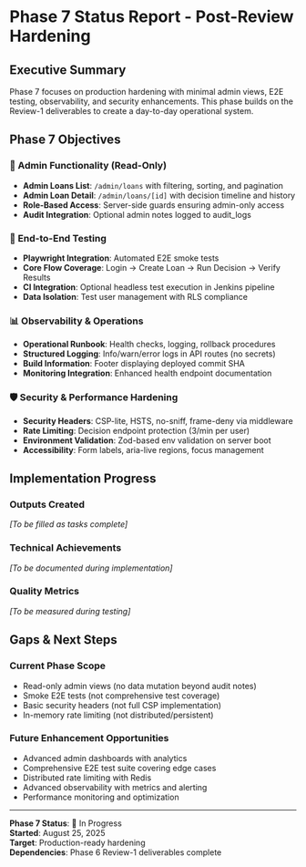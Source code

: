# Phase 7 Status Report - Post-Review Hardening

## Executive Summary
Phase 7 focuses on production hardening with minimal admin views, E2E testing, observability, and security enhancements. This phase builds on the Review-1 deliverables to create a day-to-day operational system.

## Phase 7 Objectives

### 🔐 Admin Functionality (Read-Only)
- **Admin Loans List**: `/admin/loans` with filtering, sorting, and pagination
- **Admin Loan Detail**: `/admin/loans/[id]` with decision timeline and history
- **Role-Based Access**: Server-side guards ensuring admin-only access
- **Audit Integration**: Optional admin notes logged to audit_logs

### 🧪 End-to-End Testing
- **Playwright Integration**: Automated E2E smoke tests
- **Core Flow Coverage**: Login → Create Loan → Run Decision → Verify Results
- **CI Integration**: Optional headless test execution in Jenkins pipeline
- **Data Isolation**: Test user management with RLS compliance

### 📊 Observability & Operations
- **Operational Runbook**: Health checks, logging, rollback procedures
- **Structured Logging**: Info/warn/error logs in API routes (no secrets)
- **Build Information**: Footer displaying deployed commit SHA
- **Monitoring Integration**: Enhanced health endpoint documentation

### 🛡️ Security & Performance Hardening
- **Security Headers**: CSP-lite, HSTS, no-sniff, frame-deny via middleware
- **Rate Limiting**: Decision endpoint protection (3/min per user)
- **Environment Validation**: Zod-based env validation on server boot
- **Accessibility**: Form labels, aria-live regions, focus management

## Implementation Progress

### Outputs Created
*[To be filled as tasks complete]*

### Technical Achievements
*[To be documented during implementation]*

### Quality Metrics
*[To be measured during testing]*

## Gaps & Next Steps

### Current Phase Scope
- Read-only admin views (no data mutation beyond audit notes)
- Smoke E2E tests (not comprehensive test coverage)
- Basic security headers (not full CSP implementation)
- In-memory rate limiting (not distributed/persistent)

### Future Enhancement Opportunities
- Advanced admin dashboards with analytics
- Comprehensive E2E test suite covering edge cases
- Distributed rate limiting with Redis
- Advanced observability with metrics and alerting
- Performance monitoring and optimization

---

**Phase 7 Status**: 🔄 In Progress  
**Started**: August 25, 2025  
**Target**: Production-ready hardening  
**Dependencies**: Phase 6 Review-1 deliverables complete
